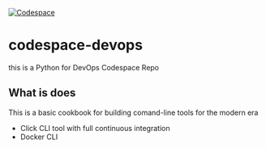[![Codespace](https://github.com/wanglanrixitroy/codespace-devops/actions/workflows/main.yml/badge.svg)](https://github.com/wanglanrixitroy/codespace-devops/actions/workflows/main.yml)

# codespace-devops
this is a Python for DevOps Codespace Repo

## What is does

This is a basic cookbook for building comand-line tools for the modern era

* Click CLI tool with full continuous integration
* Docker CLI